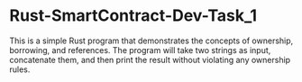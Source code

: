 # Rust-SmartContract-Dev-Task_1

This is a simple Rust program that demonstrates the concepts of ownership, borrowing, and references. The program will take two strings as input, concatenate them, and then print the result without violating any ownership rules.
